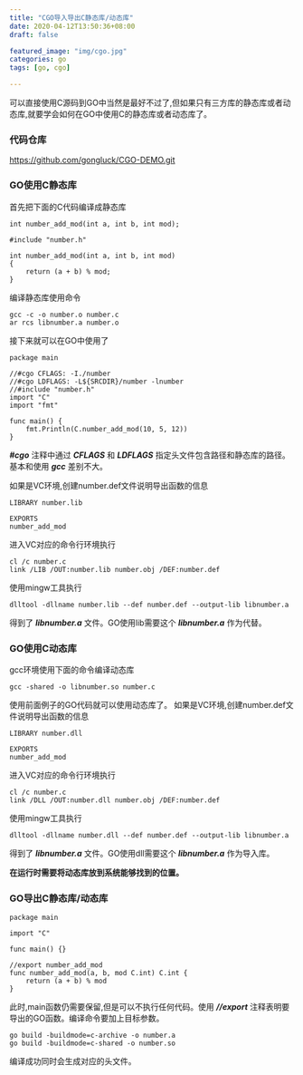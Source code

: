 ```yaml
---
title: "CGO导入导出C静态库/动态库"
date: 2020-04-12T13:50:36+08:00
draft: false

featured_image: "img/cgo.jpg"
categories: go
tags: [go, cgo]

---
```


可以直接使用C源码到GO中当然是最好不过了,但如果只有三方库的静态库或者动态库,就要学会如何在GO中使用C的静态库或者动态库了。

<!--more-->

### 代码仓库
https://github.com/gongluck/CGO-DEMO.git

### GO使用C静态库
首先把下面的C代码编译成静态库
```
int number_add_mod(int a, int b, int mod);
```
```
#include "number.h"

int number_add_mod(int a, int b, int mod)
{
    return (a + b) % mod;
}
```
编译静态库使用命令
```
gcc -c -o number.o number.c
ar rcs libnumber.a number.o
```
接下来就可以在GO中使用了
```
package main

//#cgo CFLAGS: -I./number
//#cgo LDFLAGS: -L${SRCDIR}/number -lnumber
//#include "number.h"
import "C"
import "fmt"

func main() {
	fmt.Println(C.number_add_mod(10, 5, 12))
}
```
***#cgo*** 注释中通过 ***CFLAGS*** 和 ***LDFLAGS*** 指定头文件包含路径和静态库的路径。基本和使用 ***gcc*** 差别不大。

如果是VC环境,创建number.def文件说明导出函数的信息
```
LIBRARY number.lib

EXPORTS
number_add_mod
```
进入VC对应的命令行环境执行
```
cl /c number.c
link /LIB /OUT:number.lib number.obj /DEF:number.def
```
使用mingw工具执行
```
dlltool -dllname number.lib --def number.def --output-lib libnumber.a
```
得到了 ***libnumber.a*** 文件。GO使用lib需要这个 ***libnumber.a*** 作为代替。

### GO使用C动态库
gcc环境使用下面的命令编译动态库
```
gcc -shared -o libnumber.so number.c
```
使用前面例子的GO代码就可以使用动态库了。
如果是VC环境,创建number.def文件说明导出函数的信息
```
LIBRARY number.dll

EXPORTS
number_add_mod
```
进入VC对应的命令行环境执行
```
cl /c number.c
link /DLL /OUT:number.dll number.obj /DEF:number.def
```
使用mingw工具执行
```
dlltool -dllname number.dll --def number.def --output-lib libnumber.a
```
得到了 ***libnumber.a*** 文件。GO使用dll需要这个 ***libnumber.a*** 作为导入库。

**在运行时需要将动态库放到系统能够找到的位置。**

### GO导出C静态库/动态库
```
package main

import "C"

func main() {}

//export number_add_mod
func number_add_mod(a, b, mod C.int) C.int {
	return (a + b) % mod
}
```
此时,main函数仍需要保留,但是可以不执行任何代码。使用 ***//export*** 注释表明要导出的GO函数。编译命令要加上目标参数。
```
go build -buildmode=c-archive -o number.a
go build -buildmode=c-shared -o number.so
```
编译成功同时会生成对应的头文件。
